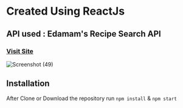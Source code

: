 # Created Using ReactJs
## API used : Edamam's Recipe Search API

### [Visit Site](https://recipe-search-app-govind.netlify.app/)




![Screenshot (49)](https://user-images.githubusercontent.com/65660930/98544556-3433bf00-22ba-11eb-9b4f-155ee6376f0b.png)


## Installation 

After Clone or Download the repository run <code>npm install</code> & <code>npm start</code>  
